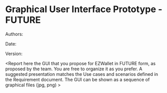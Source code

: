 # Graphical User Interface Prototype  - FUTURE

Authors:

Date:

Version:

\<Report here the GUI that you propose for EZWallet in FUTURE form, as proposed by the team. You are free to organize it as you prefer. A suggested presentation matches the Use cases and scenarios defined in the Requirement document. The GUI can be shown as a sequence of graphical files (jpg, png)  >


